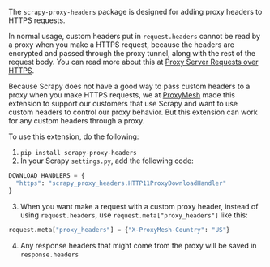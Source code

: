The `scrapy-proxy-headers` package is designed for adding proxy headers to HTTPS requests.

In normal usage, custom headers put in `request.headers` cannot be read by a proxy when you make a HTTPS request, because the headers are encrypted and passed through the proxy tunnel, along with the rest of the request body. You can read more about this at [Proxy Server Requests over HTTPS](https://docs.proxymesh.com/article/145-proxy-server-requests-over-https).

Because Scrapy does not have a good way to pass custom headers to a proxy when you make HTTPS requests, we at [ProxyMesh](https://proxymesh.com) made this extension to support our customers that use Scrapy and want to use custom headers to control our proxy behavior. But this extension can work for any custom headers through a proxy.

To use this extension, do the following:

1. `pip install scrapy-proxy-headers`
2. In your Scrapy `settings.py`, add the following code:

```python
DOWNLOAD_HANDLERS = {
  "https": "scrapy_proxy_headers.HTTP11ProxyDownloadHandler"
}
```

3. When you want make a request with a custom proxy header, instead of using `request.headers`, use `request.meta["proxy_headers"]` like this:

```python
request.meta["proxy_headers"] = {"X-ProxyMesh-Country": "US"}
```

4. Any response headers that might come from the proxy will be saved in `response.headers`